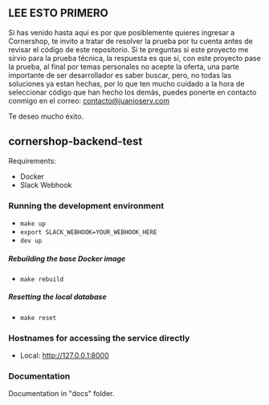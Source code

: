 ## LEE ESTO PRIMERO
Si has venido hasta aqui es por que posiblemente quieres ingresar a Cornershop, te invito a tratar de resolver la prueba por tu cuenta antes de revisar el código de este repositorio. Si te preguntas si este proyecto me sirvio para la prueba técnica, la respuesta es que si, con este proyecto pase la prueba, al final por temas personales no acepte la oferta, una parte importante de ser desarrollador es saber buscar, pero, no todas las soluciones ya estan hechas, por lo que ten mucho cuidado a la hora de seleccionar código que han hecho los demás, puedes ponerte en contacto conmigo en el correo: contacto@juanjoserv.com

Te deseo mucho éxito.

## cornershop-backend-test
Requirements:
* Docker
* Slack Webhook
### Running the development environment

* `make up`
* `export SLACK_WEBHOOK=YOUR_WEBHOOK_HERE`
* `dev up`

##### Rebuilding the base Docker image

* `make rebuild`

##### Resetting the local database

* `make reset`

### Hostnames for accessing the service directly

* Local: http://127.0.0.1:8000

### Documentation
Documentation in "docs" folder.
